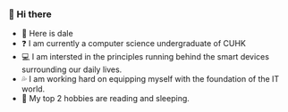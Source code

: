 ### 🙌 Hi there

- 👦 Here is dale
- ❓  I am currently a computer science undergraduate of CUHK
- 💻 I am intersted in the principles running behind the smart devices surrounding our daily lives.
- 💦 I am working hard on equipping myself with the foundation of the IT world.
- 🛌 My top 2 hobbies are reading and sleeping.



